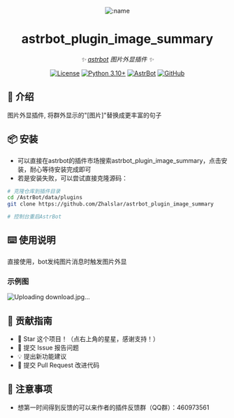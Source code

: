 
<div align="center">

![:name](https://count.getloli.com/@astrbot_plugin_image_summary?name=astrbot_plugin_image_summary&theme=minecraft&padding=6&offset=0&align=top&scale=1&pixelated=1&darkmode=auto)

# astrbot_plugin_image_summary

_✨ [astrbot](https://github.com/AstrBotDevs/AstrBot) 图片外显插件 ✨_  

[![License](https://img.shields.io/badge/License-MIT-green.svg)](https://opensource.org/licenses/MIT)
[![Python 3.10+](https://img.shields.io/badge/Python-3.10%2B-blue.svg)](https://www.python.org/)
[![AstrBot](https://img.shields.io/badge/AstrBot-3.4%2B-orange.svg)](https://github.com/Soulter/AstrBot)
[![GitHub](https://img.shields.io/badge/作者-Zhalslar-blue)](https://github.com/Zhalslar)

</div>

## 🤝 介绍

图片外显插件, 将群外显示的"[图片]"替换成更丰富的句子

## 📦 安装

- 可以直接在astrbot的插件市场搜索astrbot_plugin_image_summary，点击安装，耐心等待安装完成即可
- 若是安装失败，可以尝试直接克隆源码：

```bash
# 克隆仓库到插件目录
cd /AstrBot/data/plugins
git clone https://github.com/Zhalslar/astrbot_plugin_image_summary

# 控制台重启AstrBot
```

## ⌨️ 使用说明

直接使用，bot发纯图片消息时触发图片外显

### 示例图

![Uploading download.jpg…]()


## 👥 贡献指南

- 🌟 Star 这个项目！（点右上角的星星，感谢支持！）
- 🐛 提交 Issue 报告问题
- 💡 提出新功能建议
- 🔧 提交 Pull Request 改进代码

## 📌 注意事项

- 想第一时间得到反馈的可以来作者的插件反馈群（QQ群）：460973561
